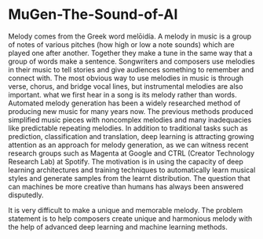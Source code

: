 # MuGen-The-Sound-of-AI

Melody comes from the Greek word melōidía. A melody in music is a group of notes of various
pitches (how high or low a note sounds) which are played one after another. Together they make a
tune in the same way that a group of words make a sentence. Songwriters and composers
use melodies in their music to tell stories and give audiences something to remember and connect
with. The most obvious way to use melodies in music is through verse, chorus, and bridge vocal
lines, but instrumental melodies are also important. what we first hear in a song is its melody rather
than words. 
Automated melody generation has been a widely researched method of producing new music for
many years now. The previous methods produced simplified music pieces with noncomplex
melodies and many inadequacies like predictable repeating melodies. In addition to traditional tasks
such as prediction, classification and translation, deep learning is attracting growing attention as an
approach for melody generation, as we can witness recent research groups such as Magenta at
Google and CTRL (Creator Technology Research Lab) at Spotify. The motivation is in using the
capacity of deep learning architectures and training techniques to automatically learn musical styles
and generate samples from the learnt distribution. The question that can machines be more creative
than humans has always been answered disputedly.

It is very difficult to make a unique and memorable melody. The problem statement is to help
composers create unique and harmonious melody with the help of advanced deep learning and
machine learning methods.
